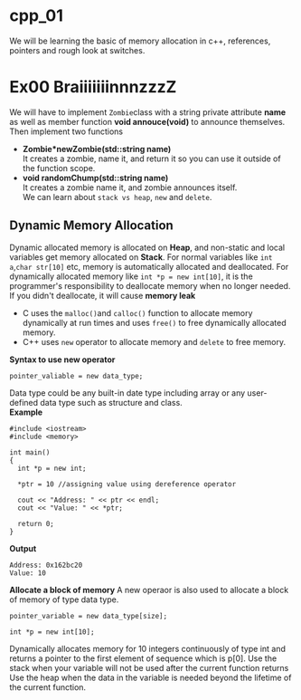 # cpp_01
We will be learning the basic of memory allocation in c++, references, pointers and rough look at switches.

# Ex00 BraiiiiiiinnnzzzZ
We will have to implement ```Zombie```class with a string private attribute **name** as well as member function **void annouce(void)** to announce themselves.<br>
Then implement two functions 
+ **Zombie*newZombie(std::string name)** <br>
  It creates a zombie, name it, and return it so you can use it outside of the function scope.
+ **void randomChump(std::string name)** <br>
  It creates a zombie name it, and zombie announces itself.<br>
We can learn about ```stack vs heap```, ```new``` and ```delete```. <br>

## Dynamic Memory Allocation
Dynamic allocated memory is allocated on **Heap**, and non-static and local variables get memory allocated on **Stack**. For normal variables like ```int a```,```char str[10]``` etc, memory is automatically allocated and deallocated. For dynamically allocated memory like ```int *p = new int[10]```, it is the programmer's responsibility to deallocate memory when no longer needed. If you didn't deallocate, it will cause **memory leak** <br>
+ C uses the ```malloc()```and ```calloc()``` function to allocate memory dynamically at run times and uses ```free()``` to free dynamically allocated memory.
+ C++ uses ```new``` operator to allocate memory and ```delete``` to free memory. <br>

**Syntax to use new operator**
```
pointer_valiable = new data_type;
```
Data type could be any built-in date type including array or any user-defined data type such as structure and class. <br>
**Example**
```
#include <iostream>
#include <memory>

int main()
{
  int *p = new int;

  *ptr = 10 //assigning value using dereference operator

  cout << "Address: " << ptr << endl;
  cout << "Value: " << *ptr;

  return 0;
}
```

**Output**
```
Address: 0x162bc20
Value: 10
```

**Allocate a block of memory**
A new operaor is also used to allocate a block of memory of type data type.
```
pointer_variable = new data_type[size];

int *p = new int[10];
```
Dynamically allocates memory for 10 integers continuously of type int and returns a pointer to the first element of sequence which is p[0].
Use the stack when your variable will not be used after the current function returns <br>
Use the heap when the data in the variable is needed beyond the lifetime of the current function.
